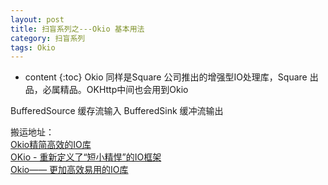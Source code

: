 ```yaml
---
layout: post
title: 扫盲系列之---Okio 基本用法
category: 扫盲系列
tags: Okio  
---
```


* content
{:toc}
Okio  同样是Square 公司推出的增强型IO处理库，Square 出品，必属精品。OKHttp中间也会用到Okio

BufferedSource 缓存流输入
BufferedSink  缓冲流输出



搬运地址：  
[ Okio精简高效的IO库 ](https://www.jianshu.com/p/5249eed1cc53)   
[ OKio - 重新定义了“短小精悍”的IO框架 ](https://juejin.im/post/5856680c8e450a006c6474bd)   
[ Okio—— 更加高效易用的IO库 ](https://blog.csdn.net/lyabc123456/article/details/88830541)   
